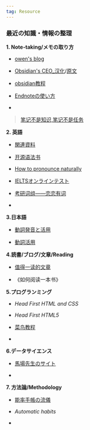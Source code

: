 ```yaml
---
tag: Resource 
---
```

### 最近の知識・情報の整理


**1. Note-taking/メモの取り方** 

- [owen's blog](https://www.owenyoung.com)

- [Obsidian's CEO_汉化](https://forum-zh.obsidian.md/t/topic/50251)/[原文](https://stephango.com/vault)  

- [obsidian教程](https://weqoocu.com/1633.html)

- [Endnoteの使い方](https://rs.usaco.co.jp/product/endnote/quick-reference/20/007.html)

- 
 
> [笔记不是知识,笔记不是任务](https://forum-zh.obsidian.md/t/topic/53286)



**2. 英語**

- [関連資料](https://www.owenyoung.com/english-learning/)

- [开源语法书](https://llwslc.github.io/grammar-club/)  

- [How to pronounce naturally](https://youglish.com)

- [IELTSオンラインテスト](https://ieltsonlinetests.com)

- [考研词组——恋恋有词](http://download.dogwood.com.cn/online/llycz/iPhone.html)

- 


**3.日本語**

- [動詞発音と活用](https://www.gavo.t.u-tokyo.ac.jp/ojad/search)

- [動詞活用](https://conjugation.mainichi-nonbiri.com)   



**4.読書/ブログ/文章/Reading**

- [值得一读的文章](https://wiki.owenyoung.com/awesome-articles/)

- 《如何阅读一本书》


**5.プログランミング**  

- *Head First HTML and CSS*  

- *Head First HTML5*

- [菜鸟教程](https://www.runoob.com)

-  


**6.データサイエンス**  

- [馬場先生のサイト](https://logics-of-blue.com/統計学基礎/)

- 



**7. 方法論/Methodology**

- [能率手帳の流儀](https://www.kendenblog.com/entry/2019-12-13-203403#一日のできごとやったことを書く)

- *Automatic habits*

- 
